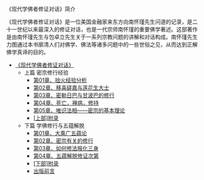《现代学佛者修证对话》简介

《现代学佛者修证对话》是一位美国金融家来东方向南怀瑾先生问道的记录，是二十一世纪以来最深入的修证对话，也是一代宗师南怀瑾的重要佛学著述。这部著作是由南怀瑾先生与包卓立先生关于一系列宗教问题的讲解和对话构成。南怀瑾先生力图通过本书廓清人们对佛学、佛法等诸多问题中的一些世俗之见，从而达到正解佛学真谛的目的。

- [《现代学佛者修证对话》](打坐禅定/《现代学佛者修证对话》/《现代学佛者修证对话》.md)
  - 上篇 密宗修行经验
    - [第01章、拙火经验分析](打坐禅定/《现代学佛者修证对话》/第01章、拙火经验分析.md)
    - [第02章、移喜磋嘉与莲花生大士](打坐禅定/《现代学佛者修证对话》/第02章、移喜磋嘉与莲花生大士.md)
    - [第03章、密勒日巴与甘波巴的修行](打坐禅定/《现代学佛者修证对话》/第03章、密勒日巴与甘波巴的修行.md)
    - [第04章、死亡，禅病，修持](打坐禅定/《现代学佛者修证对话》/第04章、死亡，禅病，修持.md)
    - [第05章、唯识法相——密宗的基本理论](打坐禅定/《现代学佛者修证对话》/第05章、唯识法相——密宗的基本理论.md)
    - [[上部]附录](打坐禅定/《现代学佛者修证对话》/[上部]附录.md)
  - 下篇 学佛修行与五蕴解脱
    - [第01章、大乘广五蕴论](打坐禅定/《现代学佛者修证对话》/第01章、大乘广五蕴论.md)
    - [第02章、密宗有关的修行](打坐禅定/《现代学佛者修证对话》/第02章、密宗有关的修行.md)
    - [第03章、如何修法报化三身](打坐禅定/《现代学佛者修证对话》/第03章、如何修法报化三身.md)
    - [第04章、五蕴解脱修证次第](打坐禅定/《现代学佛者修证对话》/第04章、五蕴解脱修证次第.md)
    - [[下部]附录](打坐禅定/《现代学佛者修证对话》/[下部]附录.md)
    - [出版前言](打坐禅定/《现代学佛者修证对话》/出版前言.md)